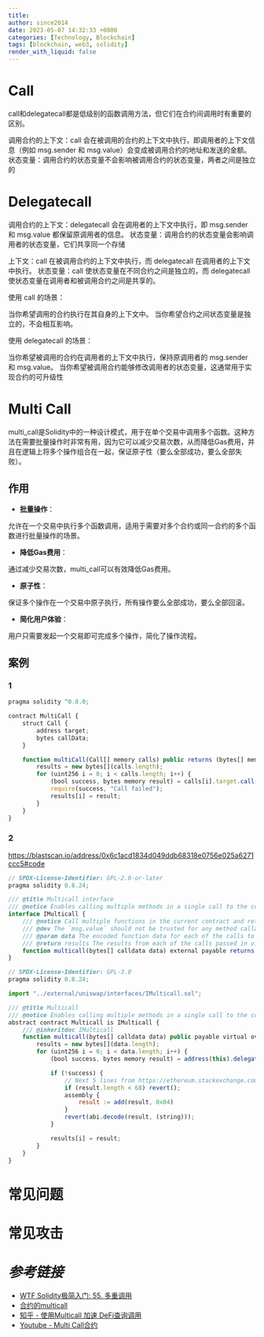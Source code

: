 ```yaml
---
title: 
author: since2014
date: 2023-05-07 14:32:33 +0800
categories: [Technology, Blockchain]
tags: [blockchain, web3, solidity]
render_with_liquid: false
---
```



# Call

call和delegatecall都是低级别的函数调用方法，但它们在合约间调用时有重要的区别。

调用合约的上下文：call 会在被调用的合约的上下文中执行，即调用者的上下文信息（例如 msg.sender 和 msg.value）会变成被调用合约的地址和发送的金额。
状态变量：调用合约的状态变量不会影响被调用合约的状态变量，两者之间是独立的

# Delegatecall

调用合约的上下文：delegatecall 会在调用者的上下文中执行，即 msg.sender 和 msg.value 都保留原调用者的信息。
状态变量：调用合约的状态变量会影响调用者的状态变量，它们共享同一个存储

上下文：call 在被调用合约的上下文中执行，而 delegatecall 在调用者的上下文中执行。
状态变量：call 使状态变量在不同合约之间是独立的，而 delegatecall 使状态变量在调用者和被调用合约之间是共享的。

使用 call 的场景：

当你希望调用的合约执行在其自身的上下文中。
当你希望合约之间状态变量是独立的，不会相互影响。

使用 delegatecall 的场景：

当你希望被调用的合约在调用者的上下文中执行，保持原调用者的 msg.sender 和 msg.value。
当你希望被调用合约能够修改调用者的状态变量，这通常用于实现合约的可升级性

# Multi Call

multi_call是Solidity中的一种设计模式，用于在单个交易中调用多个函数。这种方法在需要批量操作时非常有用，因为它可以减少交易次数，从而降低Gas费用，并且在逻辑上将多个操作组合在一起，保证原子性（要么全部成功，要么全部失败）。

## 作用

+ **批量操作**：

允许在一个交易中执行多个函数调用，适用于需要对多个合约或同一合约的多个函数进行批量操作的场景。
+ **降低Gas费用**：

通过减少交易次数，multi_call可以有效降低Gas费用。

+ **原子性**：

保证多个操作在一个交易中原子执行，所有操作要么全部成功，要么全部回滚。

+ **简化用户体验**：

用户只需要发起一个交易即可完成多个操作，简化了操作流程。

## 案例 

### 1

```js
pragma solidity ^0.8.0;

contract MultiCall {
    struct Call {
        address target;
        bytes callData;
    }

    function multiCall(Call[] memory calls) public returns (bytes[] memory results) {
        results = new bytes[](calls.length);
        for (uint256 i = 0; i < calls.length; i++) {
            (bool success, bytes memory result) = calls[i].target.call(calls[i].callData);
            require(success, "Call failed");
            results[i] = result;
        }
    }
}

```

### 2
https://blastscan.io/address/0x6c1acd1834d049ddb68318e0756e025a6271ccc5#code

```js
// SPDX-License-Identifier: GPL-2.0-or-later
pragma solidity 0.8.24;

/// @title Multicall interface
/// @notice Enables calling multiple methods in a single call to the contract
interface IMulticall {
    /// @notice Call multiple functions in the current contract and return the data from all of them if they all succeed
    /// @dev The `msg.value` should not be trusted for any method callable from multicall.
    /// @param data The encoded function data for each of the calls to make to this contract
    /// @return results The results from each of the calls passed in via data
    function multicall(bytes[] calldata data) external payable returns (bytes[] memory results);
}
```

```js
// SPDX-License-Identifier: GPL-3.0
pragma solidity 0.8.24;

import "../external/uniswap/interfaces/IMulticall.sol";

/// @title Multicall
/// @notice Enables calling multiple methods in a single call to the contract
abstract contract Multicall is IMulticall {
    /// @inheritdoc IMulticall
    function multicall(bytes[] calldata data) public payable virtual override returns (bytes[] memory results) {
        results = new bytes[](data.length);
        for (uint256 i = 0; i < data.length; i++) {
            (bool success, bytes memory result) = address(this).delegatecall(data[i]);

            if (!success) {
                // Next 5 lines from https://ethereum.stackexchange.com/a/83577
                if (result.length < 68) revert();
                assembly {
                    result := add(result, 0x04)
                }
                revert(abi.decode(result, (string)));
            }

            results[i] = result;
        }
    }
}
```

# 常见问题

# 常见攻击

# *参考链接*

+ [WTF Solidity极简入门: 55. 多重调用](https://github.com/AmazingAng/WTF-Solidity/blob/main/55_MultiCall/readme.md)
+ [合约的multicall](https://clark-cui.top/posts/%E5%90%88%E7%BA%A6%E7%9A%84multicall.html)
+ [知乎 - 使用Multicall 加速 DeFi查询调用](https://zhuanlan.zhihu.com/p/356502478)
+ [Youtube - Multi Call合约](https://www.youtube.com/watch?v=U0Wlw6fjY5c)